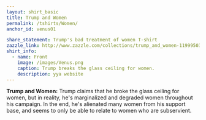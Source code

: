 ```yaml
---
layout: shirt_basic
title: Trump and Women
permalink: /tshirts/Women/
anchor_id: venus01

share_statement: Trump's bad treatment of women T-shirt
zazzle_link: http://www.zazzle.com/collections/trump_and_women-119995032461895340?rf=238770811450342522
shirt_info:
  - name: Front
    image: /images/Venus.png
    caption: Trump breaks the glass ceiling for women.
    description: yya website
---
```


**Trump and Women:**
Trump claims that
he broke the glass ceiling for women, but in reality, he's
marginalized and degraded women throughout his campaign.  In the end,
he's alienated many women from his support base, and seems to only
be able to relate to women who are subservient.